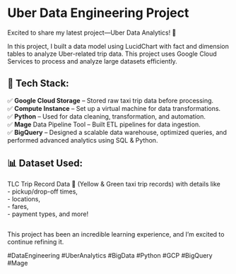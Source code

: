 # Uber Data Engineering Project

Excited to share my latest project—Uber Data Analytics! 🚀 

In this project, I built a data model using LucidChart with fact and dimension tables to analyze Uber-related trip data. This project uses Google Cloud Services to process and analyze large datasets efficiently. 

<h2>🔹 Tech Stack:</h2>
✅ <b>Google Cloud Storage</b> – Stored raw taxi trip data before processing.</br>
✅ <b>Compute Instance</b> – Set up a virtual machine for data transformations.</br>
✅ <b>Python</b> – Used for data cleaning, transformation, and automation.</br>
✅ <b>Mage</b> Data Pipeline Tool – Built ETL pipelines for data ingestion.</br>
✅ <b>BigQuery</b> – Designed a scalable data warehouse, optimized queries, and performed advanced analytics using SQL & Python.</br>

<h2>📊 Dataset Used:</h2>
TLC Trip Record Data 📂 (Yellow & Green taxi trip records) with details like </br>
- pickup/drop-off times, </br>
- locations, </br>
- fares, </br>
- payment types, and more!


<h2></h2>

This project has been an incredible learning experience, and I’m excited to continue refining it. 

#DataEngineering #UberAnalytics #BigData #Python #GCP #BigQuery #Mage

